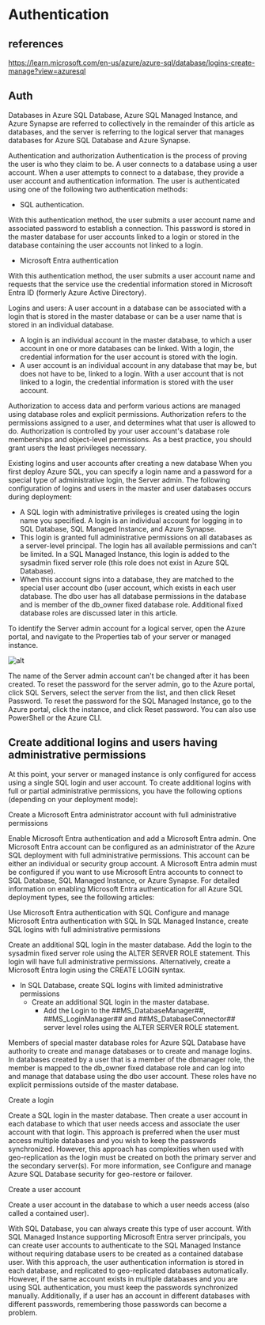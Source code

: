 # Authentication

## references

<https://learn.microsoft.com/en-us/azure/azure-sql/database/logins-create-manage?view=azuresql>

## Auth

Databases in Azure SQL Database, Azure SQL Managed Instance, and Azure Synapse are referred to collectively in the remainder of this article as databases, and the server is referring to the logical server that manages databases for Azure SQL Database and Azure Synapse.

Authentication and authorization
Authentication is the process of proving the user is who they claim to be. A user connects to a database using a user account. When a user attempts to connect to a database, they provide a user account and authentication information. The user is authenticated using one of the following two authentication methods:

- SQL authentication.

With this authentication method, the user submits a user account name and associated password to establish a connection. This password is stored in the master database for user accounts linked to a login or stored in the database containing the user accounts not linked to a login.

- Microsoft Entra authentication

With this authentication method, the user submits a user account name and requests that the service use the credential information stored in Microsoft Entra ID (formerly Azure Active Directory).

Logins and users: A user account in a database can be associated with a login that is stored in the master database or can be a user name that is stored in an individual database.

- A login is an individual account in the master database, to which a user account in one or more databases can be linked. With a login, the credential information for the user account is stored with the login.
- A user account is an individual account in any database that may be, but does not have to be, linked to a login. With a user account that is not linked to a login, the credential information is stored with the user account.

Authorization to access data and perform various actions are managed using database roles and explicit permissions. Authorization refers to the permissions assigned to a user, and determines what that user is allowed to do. Authorization is controlled by your user account's database role memberships and object-level permissions. As a best practice, you should grant users the least privileges necessary.

Existing logins and user accounts after creating a new database
When you first deploy Azure SQL, you can specify a login name and a password for a special type of administrative login, the Server admin. The following configuration of logins and users in the master and user databases occurs during deployment:

- A SQL login with administrative privileges is created using the login name you specified. A login is an individual account for logging in to SQL Database, SQL Managed Instance, and Azure Synapse.
- This login is granted full administrative permissions on all databases as a server-level principal. The login has all available permissions and can't be limited. In a SQL Managed Instance, this login is added to the sysadmin fixed server role (this role does not exist in Azure SQL Database).
- When this account signs into a database, they are matched to the special user account dbo (user account, which exists in each user database. The dbo user has all database permissions in the database and is member of the db_owner fixed database role. Additional fixed database roles are discussed later in this article.

To identify the Server admin account for a logical server, open the Azure portal, and navigate to the Properties tab of your server or managed instance.

![alt](https://learn.microsoft.com/en-us/azure/azure-sql/database/media/logins-create-manage/sql-admins.png?view=azuresql)

The name of the Server admin account can't be changed after it has been created. To reset the password for the server admin, go to the Azure portal, click SQL Servers, select the server from the list, and then click Reset Password. To reset the password for the SQL Managed Instance, go to the Azure portal, click the instance, and click Reset password. You can also use PowerShell or the Azure CLI.

## Create additional logins and users having administrative permissions

At this point, your server or managed instance is only configured for access using a single SQL login and user account. To create additional logins with full or partial administrative permissions, you have the following options (depending on your deployment mode):

Create a Microsoft Entra administrator account with full administrative permissions

Enable Microsoft Entra authentication and add a Microsoft Entra admin. One Microsoft Entra account can be configured as an administrator of the Azure SQL deployment with full administrative permissions. This account can be either an individual or security group account. A Microsoft Entra admin must be configured if you want to use Microsoft Entra accounts to connect to SQL Database, SQL Managed Instance, or Azure Synapse. For detailed information on enabling Microsoft Entra authentication for all Azure SQL deployment types, see the following articles:

Use Microsoft Entra authentication with SQL
Configure and manage Microsoft Entra authentication with SQL
In SQL Managed Instance, create SQL logins with full administrative permissions

Create an additional SQL login in the master database.
Add the login to the sysadmin fixed server role using the ALTER SERVER ROLE statement. This login will have full administrative permissions.
Alternatively, create a Microsoft Entra login using the CREATE LOGIN syntax.

- In SQL Database, create SQL logins with limited administrative permissions
  - Create an additional SQL login in the master database.
    - Add the Login to the ##MS_DatabaseManager##, ##MS_LoginManager## and ##MS_DatabaseConnector## server level roles using the ALTER SERVER ROLE statement.

Members of special master database roles for Azure SQL Database have authority to create and manage databases or to create and manage logins. In databases created by a user that is a member of the dbmanager role, the member is mapped to the db_owner fixed database role and can log into and manage that database using the dbo user account. These roles have no explicit permissions outside of the master database.

Create a login

Create a SQL login in the master database. Then create a user account in each database to which that user needs access and associate the user account with that login. This approach is preferred when the user must access multiple databases and you wish to keep the passwords synchronized. However, this approach has complexities when used with geo-replication as the login must be created on both the primary server and the secondary server(s). For more information, see Configure and manage Azure SQL Database security for geo-restore or failover.

Create a user account

Create a user account in the database to which a user needs access (also called a contained user).

With SQL Database, you can always create this type of user account.
With SQL Managed Instance supporting Microsoft Entra server principals, you can create user accounts to authenticate to the SQL Managed Instance without requiring database users to be created as a contained database user.
With this approach, the user authentication information is stored in each database, and replicated to geo-replicated databases automatically. However, if the same account exists in multiple databases and you are using SQL authentication, you must keep the passwords synchronized manually. Additionally, if a user has an account in different databases with different passwords, remembering those passwords can become a problem.
